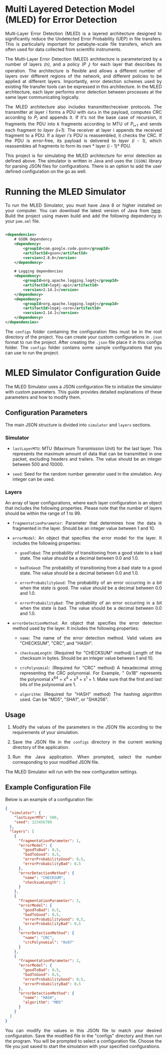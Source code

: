 # Multi Layered Detection Model (MLED) for Error Detection

<div style="text-align:justify">

Multi-Layer Error Detection (MLED) is a layered architecture designed to significantly reduce the Undetected Error Probability (UEP) in file transfers. This is particularly important for petabyte-scale file transfers, which are often used for data collected from scientific instruments.

The Multi-Layer Error Detection (MLED) architecture is parameterized by a number of layers *(n)*, and a policy *(P<sub>
i</sub>)* for each layer that describes its operation. The architecture is flexible and allows a different number of
layers over different regions of the network, and different policies to be applied at different layers. Importantly,
error detection schemes used by existing file transfer tools can be expressed in this architecture.
In the MLED architecture, each layer performs error detection between processes at the same layer communicating
logically.

The MLED architecture also includes transmitter/receiver protocols. The transmitter at layer *i* forms a PDU with `data`
in the payload, computes CRC according to *P<sub>i</sub>* and appends it. If it's not the base case of recursion, it
fragments the PDU into *k* fragments according to MTU of *P<sub>i+1</sub>* and sends each fragment to *layer (i+1)*. The
receiver at layer i appends the received fragment to a PDU. If a *layer i's* PDU is reassembled, it checks the CRC. If
the PDU is error-free, its payload is delivered to *layer (i - 1)*, which reassembles all fragments to form its own *
layer (i - 1)* PDU.

This project is for simulating the MLED architecture for error detection as defined above. The simulator is written in
Java and uses the `[GSON]` library for parsing JSON files for configurations. There is an option to add the user defined
configuration on the go as well.

# Running the MLED Simulator

To run the MLED Simulator, you must have Java 8 or higher installed on your computer. You can download the latest
version of Java from [here](https://www.java.com/en/download/).
Build the project using maven build and add the following dependency in your `pom.xml` file.

```xml

<dependencies>
    # GSON dependency
    <dependency>
        <groupId>com.google.code.gson</groupId>
        <artifactId>gson</artifactId>
        <version>2.8.6</version>
    </dependency>

    # Logging dependencies
    <dependency>
        <groupId>org.apache.logging.log4j</groupId>
        <artifactId>log4j-api</artifactId>
        <version>2.14.1</version>
    </dependency>
    <dependency>
        <groupId>org.apache.logging.log4j</groupId>
        <artifactId>log4j-core</artifactId>
        <version>2.14.1</version>
    </dependency>
</dependencies>
```

The `configs` folder containing the configuration files must be in the root directory of the project. You can create
your custom configurations in `.json` format to run the project. After creating the `.json` file place it in this
configs folder. The `configs` folder contains some sample configurations that you can use to run the project.

# MLED Simulator Configuration Guide

The MLED Simulator uses a JSON configuration file to initialize the simulator with custom parameters. This guide
provides detailed explanations of these parameters and how to modify them.

## Configuration Parameters

The main JSON structure is divided into `simulator` and `layers` sections.

### Simulator

- `lastLayerMTU`: MTU (Maximum Transmission Unit) for the last layer. This represents the maximum amount of data that
  can be transmitted in one packet, excluding headers and trailers. The value should be an integer between 500 and
  10000.

- `seed`: Seed for the random number generator used in the simulation. Any integer can be used.

### Layers

An array of layer configurations, where each layer configuration is an object that includes the following properties.
Please note that the number of layers should be within the range of 1 to 99.

- `fragmentationParameter`: Parameter that determines how the data is fragmented in the layer. Should be an integer
  value between 1 and 10.

- `errorModel`: An object that specifies the error model for the layer. It includes the following properties:

    - `goodToBad`: The probability of transitioning from a good state to a bad state. The value should be a decimal
      between 0.0 and 1.0.

    - `badToGood`: The probability of transitioning from a bad state to a good state. The value should be a decimal
      between 0.0 and 1.0.

    - `errorProbabilityGood`: The probability of an error occurring in a bit when the state is good. The value should be
      a decimal between 0.0 and 1.0.

    - `errorProbabilityBad`: The probability of an error occurring in a bit when the state is bad. The value should be a
      decimal between 0.0 and 1.0.

- `errorDetectionMethod`: An object that specifies the error detection method used by the layer. It includes the
  following properties:

    - `name`: The name of the error detection method. Valid values are "CHECKSUM", "CRC", and "HASH".

    - `checksumLength`: (Required for "CHECKSUM" method) Length of the checksum in bytes. Should be an integer value
      between 1 and 10.

    - `crcPolynomial`: (Required for "CRC" method) A hexadecimal string representing the CRC polynomial. For Example, "
      0x1B" represents the polynomial x<sup>64</sup> + x<sup>4</sup> + x<sup>3</sup> + x<sup>1</sup> + 1. Make sure that
      the first and last bits of the polynomial are 1.

    - `algorithm`: (Required for "HASH" method) The hashing algorithm used. Can be "MD5", "SHA1", or "SHA256".

## Usage

1. Modify the values of the parameters in the JSON file according to the requirements of your simulation.

2. Save the JSON file in the `configs` directory in the current working directory of the application.

3. Run the Java application. When prompted, select the number corresponding to your modified JSON file.

The MLED Simulator will run with the new configuration settings.

## Example Configuration File

Below is an example of a configuration file:

```json
{
  "simulator": {
    "lastLayerMTU": 500,
    "seed": 123456789
  },
  "layers": [
    {
      "fragmentationParameter": 1,
      "errorModel": {
        "goodToBad": 0.5,
        "badToGood": 0.5,
        "errorProbabilityGood": 0.5,
        "errorProbabilityBad": 0.5
      },
      "errorDetectionMethod": {
        "name": "CHECKSUM",
        "checksumLength": 1
      }
    },
    {
      "fragmentationParameter": 2,
      "errorModel": {
        "goodToBad": 0.5,
        "badToGood": 0.5,
        "errorProbabilityGood": 0.5,
        "errorProbabilityBad": 0.5
      },
      "errorDetectionMethod": {
        "name": "CRC",
        "crcPolynomial": "0x07"
      }
    },
    {
      "fragmentationParameter": 2,
      "errorModel": {
        "goodToBad": 0.5,
        "badToGood": 0.5,
        "errorProbabilityGood": 0.5,
        "errorProbabilityBad": 0.5
      },
      "errorDetectionMethod": {
        "name": "HASH",
        "algorithm": "MD5"
      }
    }
  ]
}
```

You can modify the values in this JSON file to match your desired configuration. Save the modified file in the "configs"
directory and then run the program. You will be prompted to select a configuration file. Choose the file you just saved
to start the simulation with your specified configurations.

</div>